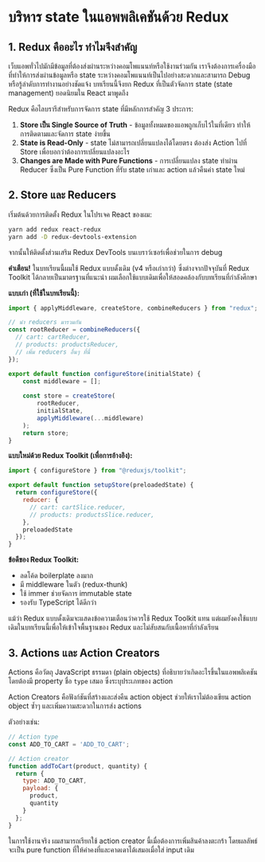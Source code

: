 # บริหาร state ในแอพพลิเคชันด้วย Redux

## 1. Redux คืออะไร ทำไมจึงสำคัญ

เว็บแอพทั่วไปมักมีข้อมูลที่ต้องส่งผ่านระหว่างคอมโพแนนท์หรือใช้งานร่วมกัน เราจึงต้องการเครื่องมือที่ทำให้การส่งผ่านข้อมูลหรือ state ระหว่างคอมโพแนนท์เป็นไปอย่างสะดวกและสามารถ Debug หรือรู้ลำดับการทำงานอย่างชัดแจ้ง บทเรียนนี้จึงยก Redux ที่เป็นตัวจัดการ state (state management) ยอดนิยมใน React มาพูดถึง

Redux คือไลบรารีสำหรับการจัดการ state ที่มีหลักการสำคัญ 3 ประการ:
1. **Store เป็น Single Source of Truth** - ข้อมูลทั้งหมดของแอพถูกเก็บไว้ในที่เดียว ทำให้การติดตามและจัดการ state ง่ายขึ้น
2. **State is Read-Only** - state ไม่สามารถเปลี่ยนแปลงได้โดยตรง ต้องส่ง Action ไปที่ Store เพื่อบอกว่าต้องการเปลี่ยนแปลงอะไร
3. **Changes are Made with Pure Functions** - การเปลี่ยนแปลง state ทำผ่าน Reducer ซึ่งเป็น Pure Function ที่รับ state เก่าและ action แล้วคืนค่า state ใหม่

## 2. Store และ Reducers

เริ่มต้นด้วยการติดตั้ง Redux ในโปรเจค React ของผม:

```bash
yarn add redux react-redux
yarn add -D redux-devtools-extension
```

จากนั้นให้ติดตั้งส่วนเสริม Redux DevTools บนเบราว์เซอร์เพื่อช่วยในการ debug

**คำเตือน!**
ในบทเรียนนี้ผมใช้ Redux แบบดั้งเดิม (v4 หรือเก่ากว่า) ซึ่งต่างจากปัจจุบันที่ Redux Toolkit ได้กลายเป็นมาตรฐานที่แนะนำ ผมเลือกใช้แบบเดิมเพื่อให้สอดคล้องกับบทเรียนที่กำลังศึกษา

**แบบเก่า (ที่ใช้ในบทเรียนนี้):**

```javascript
import { applyMiddleware, createStore, combineReducers } from "redux";

// นำ reducers มารวมกัน
const rootReducer = combineReducers({
  // cart: cartReducer,
  // products: productsReducer,
  // เพิ่ม reducers อื่นๆ ที่นี่
});

export default function configureStore(initialState) {
    const middleware = [];
    
    const store = createStore(
        rootReducer,
        initialState,
        applyMiddleware(...middleware)
    );
    return store;
}
```

**แบบใหม่ด้วย Redux Toolkit (เพื่อการอ้างอิง):**

```javascript
import { configureStore } from "@reduxjs/toolkit";

export default function setupStore(preloadedState) {
  return configureStore({
    reducer: {
      // cart: cartSlice.reducer,
      // products: productsSlice.reducer,
    },
    preloadedState
  });
}
```

**ข้อดีของ Redux Toolkit:**
- ลดโค้ด boilerplate ลงมาก
- มี middleware ในตัว (redux-thunk)
- ใช้ immer ช่วยจัดการ immutable state
- รองรับ TypeScript ได้ดีกว่า

แม้ว่า Redux แบบดั้งเดิมจะแสดงข้อความเตือนว่าควรใช้ Redux Toolkit แทน แต่ผมยังคงใช้แบบเดิมในบทเรียนนี้เพื่อให้เข้าใจพื้นฐานของ Redux และไม่สับสนกับเนื้อหาที่กำลังเรียน

## 3. Actions และ Action Creators

Actions คือวัตถุ JavaScript ธรรมดา (plain objects) ที่อธิบายว่าเกิดอะไรขึ้นในแอพพลิเคชัน โดยต้องมี property ชื่อ `type` เสมอ ซึ่งระบุประเภทของ action

Action Creators คือฟังก์ชันที่สร้างและส่งคืน action object ช่วยให้เราไม่ต้องเขียน action object ซ้ำๆ และเพิ่มความสะดวกในการส่ง actions

ตัวอย่างเช่น:

```javascript
// Action type
const ADD_TO_CART = 'ADD_TO_CART';

// Action creator
function addToCart(product, quantity) {
  return {
    type: ADD_TO_CART,
    payload: {
      product,
      quantity
    }
  };
}
```

ในการใช้งานจริง ผมสามารถเรียกใช้ action creator นี้เมื่อต้องการเพิ่มสินค้าลงตะกร้า โดยผลลัพธ์จะเป็น pure function ที่ให้ค่าคงที่และคาดเดาได้เสมอเมื่อใส่ input เดิม
